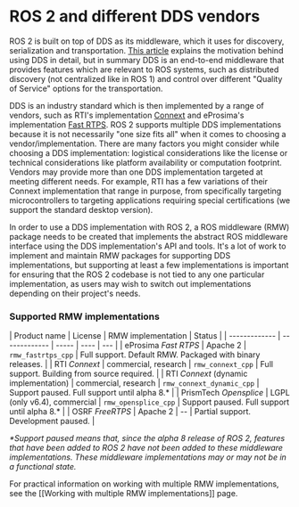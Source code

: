 # ROS 2 and different DDS vendors

ROS 2 is built on top of DDS as its middleware, which it uses for discovery, serialization and transportation.
[This article](http://design.ros2.org/articles/ros_on_dds.html) explains the motivation behind using DDS in detail, but in summary DDS is an end-to-end middleware that provides features which are relevant to ROS systems, such as distributed discovery (not centralized like in ROS 1) and control over different "Quality of Service" options for the transportation.

DDS is an industry standard which is then implemented by a range of vendors, such as RTI's implementation [Connext](https://www.rti.com/products/) and eProsima's implementation [Fast RTPS](http://www.eprosima.com/index.php/products-all/eprosima-fast-rtps).
ROS 2 supports multiple DDS implementations because it is not necessarily "one size fits all" when it comes to choosing a vendor/implementation.
There are many factors you might consider while choosing a DDS implementation: logistical considerations like the license or technical considerations like platform availability or computation footprint.
Vendors may provide more than one DDS implementation targeted at meeting different needs.
For example, RTI has a few variations of their Connext implementation that range in purpose, from specifically targeting microcontrollers to targeting applications requiring special certifications (we support the standard desktop version).

In order to use a DDS implementation with ROS 2, a ROS middleware (RMW) package needs to be created that implements the abstract ROS middleware interface using the DDS implementation's API and tools.
It's a lot of work to implement and maintain RMW packages for supporting DDS implementations, but supporting at least a few implementations is important for ensuring that the ROS 2 codebase is not tied to any one particular implementation, as users may wish to switch out implementations depending on their project's needs.

### Supported RMW implementations

| Product name | License | RMW implementation | Status |
| ------------- | ------------- | ----- | ---- | --- |
| eProsima _Fast RTPS_ | Apache 2 | `rmw_fastrtps_cpp` | Full support. Default RMW. Packaged with binary releases. |
| RTI _Connext_ | commercial, research | `rmw_connext_cpp` | Full support. Building from source required. |
| RTI _Connext_ (dynamic implementation) | commercial, research | `rmw_connext_dynamic_cpp` | Support paused. Full support until alpha 8.* |
| PrismTech _Opensplice_ | LGPL (only v6.4), commercial | `rmw_opensplice_cpp` | Support paused. Full support until alpha 8.* |
| OSRF _FreeRTPS_ | Apache 2 | -- | Partial support. Development paused. |


_*Support paused means that, since the alpha 8 release of ROS 2, features that have been added to ROS 2 have not been added to these middleware implementations.
These middleware implementations may or may not be in a functional state._

For practical information on working with multiple RMW implementations, see the [[Working with multiple RMW implementations]] page.